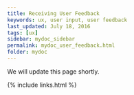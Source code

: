 ```yaml
---
title: Receiving User Feedback
keywords: ux, user input, user feedback
last_updated: July 18, 2016
tags: [ux]
sidebar: mydoc_sidebar
permalink: mydoc_user_feedback.html
folder: mydoc
---
```


We will update this page shortly.

{% include links.html %}